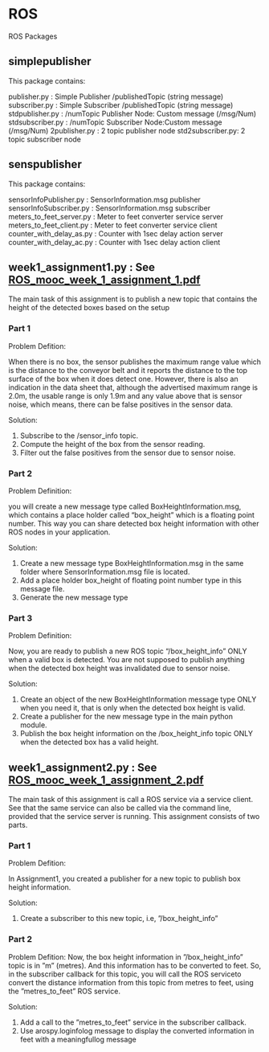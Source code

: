 # ROS
ROS Packages

## simplepublisher

This package contains:

publisher.py     : Simple Publisher /publishedTopic (string message)
subscriber.py    : Simple Subscriber /publishedTopic (string message) 
stdpublisher.py  : /numTopic Publisher Node: Custom message (/msg/Num) 
stdsubscriber.py : /numTopic Subscriber Node:Custom message (/msg/Num) 
2publisher.py    : 2 topic publisher node
std2subscriber.py: 2 topic subscriber node

## senspublisher
This package contains: 

sensorInfoPublisher.py   : SensorInformation.msg publisher
sensorInfoSubscriber.py  : SensorInformation.msg subscriber
meters_to_feet_server.py : Meter to feet converter service server
meters_to_feet_client.py : Meter to feet converter service client
counter_with_delay_as.py : Counter with 1sec delay action server
counter_with_delay_ac.py : Counter with 1sec delay action client

## week1_assignment1.py : See [ROS_mooc_week_1_assignment_1.pdf](https://github.com/usluenes/ROS/blob/master/senspublisher/ROS_mooc_week_1_assignment_1.pdf) 
The main task of this assignment is to publish a new topic that contains the height of the detected boxes based on the setup

### Part 1
Problem Defition: 

When there is no box, the sensor publishes the maximum range value which is the distance to the
conveyor belt and it reports the distance to the top surface of the box when it does detect one.
However, there is also an indication in the data sheet that, although the advertised maximum range is
2.0m, the usable range is only 1.9m and any value above that is sensor noise, which means, there can
be false positives in the sensor data.

Solution: 
1. Subscribe to the /sensor_info topic.
2. Compute the height of the box from the sensor reading.
3. Filter out the false positives from the sensor due to sensor noise.

### Part 2
Problem Definition: 

you will create a new message type called
BoxHeightInformation.msg, which contains a place holder called “box_height” which is a floating
point number. This way you can share detected box height information with other ROS nodes in your
application.

Solution:
1. Create a new message type BoxHeightInformation.msg in the same folder where
SensorInformation.msg file is located.
2. Add a place holder box_height of floating point number type in this message file.
3. Generate the new message type

### Part 3
Problem Definition: 

Now, you are ready to publish a new ROS topic “/box_height_info” ONLY when a valid box is
detected. You are not supposed to publish anything when the detected box height was invalidated due
to sensor noise.

Solution:
1. Create an object of the new BoxHeightInformation message type ONLY when you need it, that
is only when the detected box height is valid.
2. Create a publisher for the new message type in the main python module.
3. Publish the box height information on the /box_height_info topic ONLY when the detected
box has a valid height.

## week1_assignment2.py : See [ROS_mooc_week_1_assignment_2.pdf](https://github.com/usluenes/ROS/blob/master/senspublisher/ROS_mooc_week_1_assignment_2.pdf) 
The main task of this assignment is  call a ROS service via a service client. See that the same service can also be called via the command line, provided that the service server is running. This assignment consists of two parts.

### Part 1
Problem Defition: 

In Assignment1, you created a publisher for a new topic to publish box height information.

Solution:
1.  Create a subscriber to this new topic, i.e, ”/box_height_info”

### Part 2
Problem Defition: 
Now, the box height information in ”/box_height_info” topic is in ”m” (metres). And this information has to be converted to feet.  So, in the subscriber callback for this topic, you will call the ROS serviceto convert the distance information from this topic from metres to feet, using the ”metres_to_feet” ROS service.

Solution: 
1.  Add a call to the ”metres_to_feet” service in the subscriber callback.
2.  Use arospy.loginfolog message to display the converted information in feet with a meaningfullog message







